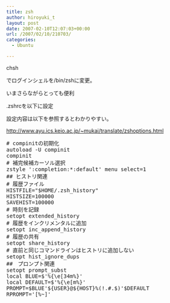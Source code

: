 ```yaml
---
title: zsh
author: hiroyuki_t
layout: post
date: 2007-02-10T12:07:03+00:00
url: /2007/02/10/210703/
categories:
  - Ubuntu

---
```

<div class="section">
  <p>
    chsh
  </p>
  
  <p>
    でログインシェルを/bin/zshに変更。
  </p>
  
  <p>
    いまさらながらとっても便利
  </p>
  
  <p>
  </p>
  
  <p>
    .zshrcを以下に設定
  </p>
  
  <p>
    設定内容は以下を参照するとわかりやすい。
  </p>
  
  <p>
    <a href="http://www.ayu.ics.keio.ac.jp/~mukai/translate/zshoptions.html" target="_blank">http://www.ayu.ics.keio.ac.jp/~mukai/translate/zshoptions.html</a>
  </p>
  
  <pre class="syntax-highlight">
<span class="synComment"># compinitの初期化</span>
<span class="synStatement">autoload</span> -U compinit
compinit
<span class="synComment"># 補完候補カーソル選択</span>
zstyle <span class="synConstant">':completion:*:default'</span> menu select<span class="synStatement">=</span><span class="synConstant">1</span>
<span class="synComment">## ヒストリ関連</span>
<span class="synComment"># 履歴ファイル</span>
<span class="synSpecial">HISTFILE</span><span class="synStatement">=</span><span class="synConstant">&#34;</span><span class="synSpecial">$HOME</span><span class="synConstant">/.zsh_history&#34;</span>
<span class="synSpecial">HISTSIZE</span><span class="synStatement">=</span><span class="synConstant">100000</span>
<span class="synSpecial">SAVEHIST</span><span class="synStatement">=</span><span class="synConstant">100000</span>
<span class="synComment"># 時刻を記録</span>
<span class="synStatement">setopt</span> extended_history
<span class="synComment"># 履歴をインクリメンタルに追加</span>
<span class="synStatement">setopt</span> inc_append_history
<span class="synComment"># 履歴の共有</span>
<span class="synStatement">setopt</span> share_history
<span class="synComment"># 直前と同じコマンドラインはヒストリに追加しない</span>
<span class="synStatement">setopt</span> hist_ignore_dups
<span class="synComment">##　プロンプト関連</span>
<span class="synStatement">setopt</span> prompt_subst
<span class="synStatement">local</span> BLUE<span class="synStatement">=</span>$<span class="synConstant">'%{\e[34m%}'</span>
<span class="synStatement">local</span> DEFAULT<span class="synStatement">=</span>$<span class="synConstant">'%{\e[m%}'</span>
<span class="synSpecial">PROMPT</span><span class="synStatement">=</span><span class="synSpecial">$BLUE</span><span class="synConstant">'${USER}@${HOST}%(!.#.$)'</span><span class="synSpecial">$DEFAULT</span>
<span class="synSpecial">RPROMPT</span><span class="synStatement">=</span><span class="synConstant">'[%~]'</span>
</pre>
</div>